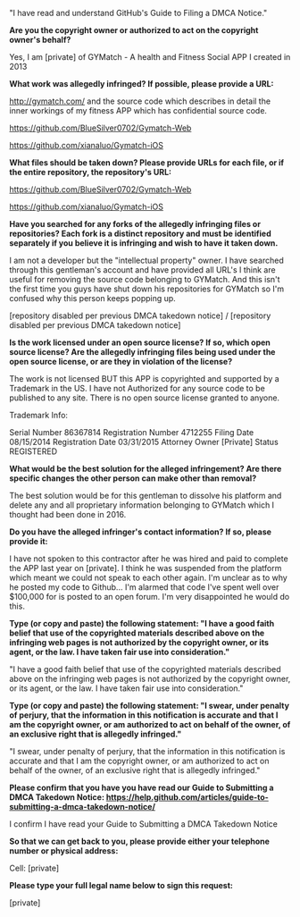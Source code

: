 "I have read and understand GitHub's Guide to Filing a DMCA Notice."

**Are you the copyright owner or authorized to act on the copyright owner's behalf?**    

Yes, I am [private] of GYMatch - A health and Fitness Social APP I created in 2013  

**What work was allegedly infringed? If possible, please provide a URL:**    

http://gymatch.com/ and the source code which describes in detail the inner workings of my fitness APP which has confidential source code.  

https://github.com/BlueSilver0702/Gymatch-Web  

https://github.com/xianaluo/Gymatch-iOS  

**What files should be taken down? Please provide URLs for each file, or if the entire repository, the repository's URL:**  
  
https://github.com/BlueSilver0702/Gymatch-Web

https://github.com/xianaluo/Gymatch-iOS

**Have you searched for any forks of the allegedly infringing files or repositories? Each fork is a distinct repository and must be identified separately if you believe it is infringing and wish to have it taken down.**  

I am not a developer but the "intellectual property" owner. I have searched through this gentleman's account and have provided all URL's I think are useful for removing the source code belonging to GYMatch. And this isn't the first time you guys have shut down his repositories for GYMatch so I'm confused why this person keeps popping up.

[repository disabled per previous DMCA takedown notice] / [repository disabled per previous DMCA takedown notice]

**Is the work licensed under an open source license? If so, which open source license? Are the allegedly infringing files being used under the open source license, or are they in violation of the license?**  

The work is not licensed BUT this APP is copyrighted and supported by a Trademark in the US. I have not Authorized for any source code to be published to any site. There is no open source license granted to anyone.

Trademark Info:

Serial Number	86367814	Registration Number	4712255
Filing Date	08/15/2014	Registration Date	03/31/2015
Attorney
Owner	[Private] Status	REGISTERED

**What would be the best solution for the alleged infringement? Are there specific changes the other person can make other than removal?**  

The best solution would be for this gentleman to dissolve his platform and delete any and all proprietary information belonging to GYMatch which I thought had been done in 2016.

**Do you have the alleged infringer's contact information? If so, please provide it:**  

I have not spoken to this contractor after he was hired and paid to complete the APP last year on [private]. I think he was suspended from the platform which meant we could not speak to each other again. I'm unclear as to why he posted my code to Github... I'm alarmed that code I've spent well over $100,000 for is posted to an open forum. I'm very disappointed he would do this.

**Type (or copy and paste) the following statement: "I have a good faith belief that use of the copyrighted materials described above on the infringing web pages is not authorized by the copyright owner, or its agent, or the law. I have taken fair use into consideration."**  

"I have a good faith belief that use of the copyrighted materials described above on the infringing web pages is not authorized by the copyright owner, or its agent, or the law. I have taken fair use into consideration."

**Type (or copy and paste) the following statement: "I swear, under penalty of perjury, that the information in this notification is accurate and that I am the copyright owner, or am authorized to act on behalf of the owner, of an exclusive right that is allegedly infringed."**  

"I swear, under penalty of perjury, that the information in this notification is accurate and that I am the copyright owner, or am authorized to act on behalf of the owner, of an exclusive right that is allegedly infringed."

**Please confirm that you have you have read our Guide to Submitting a DMCA Takedown Notice: https://help.github.com/articles/guide-to-submitting-a-dmca-takedown-notice/**  

I confirm I have read your Guide to Submitting a DMCA Takedown Notice

**So that we can get back to you, please provide either your telephone number or physical address:**  

Cell: [private]

**Please type your full legal name below to sign this request:**  

[private]

